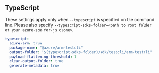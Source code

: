 ## TypeScript

These settings apply only when `--typescript` is specified on the command line.
Please also specify `--typescript-sdks-folder=<path to root folder of your azure-sdk-for-js clone>`.

``` yaml $(typescript)
typescript:
  azure-arm: true
  package-name: "@azure/arm-testcli"
  output-folder: "$(typescript-sdks-folder)/sdk/testcli/arm-testcli"
  payload-flattening-threshold: 1
  clear-output-folder: true
  generate-metadata: true
```
